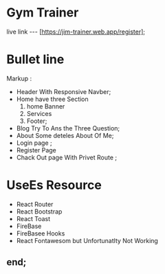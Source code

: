 # Gym Trainer

live link --- [https://jim-trainer.web.app/register];

# Bullet line
Markup :
* Header
    With Responsive Navber;
 * Home 
    have three Section 
   1. home Banner
   2. Services
   3. Footer;
* Blog
   Try To Ans the Three Question;
* About 
    Some deteles About Of Me;
*  Login page ;
* Register Page
* Chack Out page With Privet Route
      ;
# UseEs Resource 
* React Router
* React Bootstrap
* React Toast 
* FireBase 
* FireBasee Hooks
* React Fontawesom but Unfortunatlty Not Working

## end;